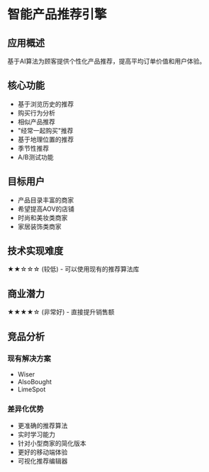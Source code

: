 # 智能产品推荐引擎

## 应用概述
基于AI算法为顾客提供个性化产品推荐，提高平均订单价值和用户体验。

## 核心功能
- 基于浏览历史的推荐
- 购买行为分析
- 相似产品推荐
- "经常一起购买"推荐
- 基于地理位置的推荐
- 季节性推荐
- A/B测试功能

## 目标用户
- 产品目录丰富的商家
- 希望提高AOV的店铺
- 时尚和美妆类商家
- 家居装饰类商家

## 技术实现难度
★★☆☆☆ (较低) - 可以使用现有的推荐算法库

## 商业潜力
★★★★☆ (非常好) - 直接提升销售额

## 竞品分析
### 现有解决方案
- Wiser
- AlsoBought
- LimeSpot

### 差异化优势
- 更准确的推荐算法
- 实时学习能力
- 针对小型商家的简化版本
- 更好的移动端体验
- 可视化推荐编辑器